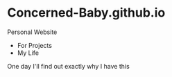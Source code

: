 # Concerned-Baby.github.io

Personal Website
  - For Projects
  - My Life

One day I'll find out exactly why I have this
